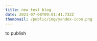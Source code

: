 ```yaml
---
title: new test blog
date: 2021-07-08T09:01:41.732Z
thumbnail: /public/img/yandex-icon.png
---
```

to publish
